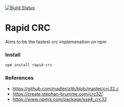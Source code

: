 [![Build Status](https://travis-ci.org/dolegi/rapid-crc.svg?branch=master)](https://travis-ci.org/dolegi/rapid-crc)
# Rapid CRC
Aims to be the fastest crc implemenation on npm

### Install
```bash
npm install rapid-crc
```

### References
- https://github.com/madler/zlib/blob/master/crc32.c
- https://create.stephan-brumme.com/crc32/
- https://www.npmjs.com/package/sse4_crc32


